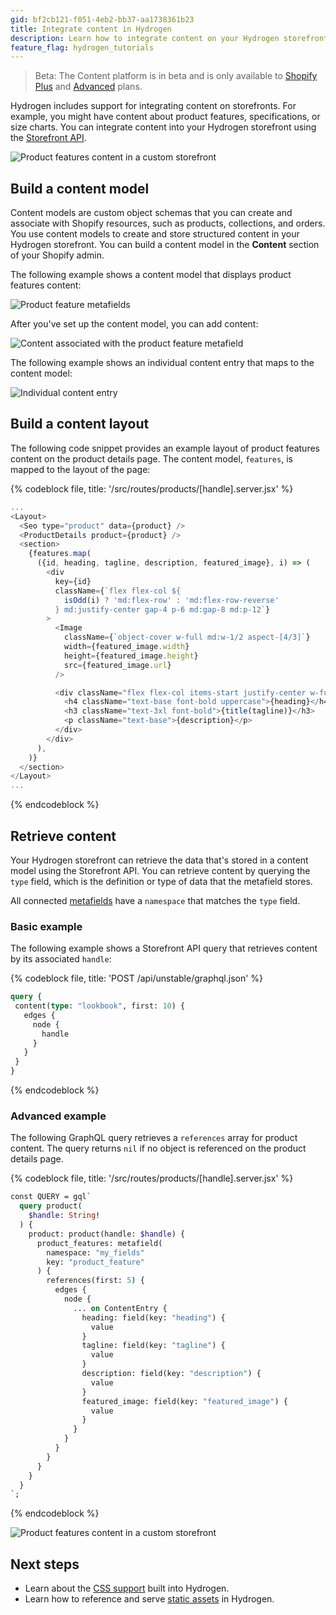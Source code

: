 ```yaml
---
gid: bf2cb121-f051-4eb2-bb37-aa1738361b23
title: Integrate content in Hydrogen
description: Learn how to integrate content on your Hydrogen storefront.
feature_flag: hydrogen_tutorials
---
```


> Beta:
> The Content platform is in beta and is only available to [Shopify Plus](https://www.shopify.com/plus) and [Advanced](https://www.shopify.com/pricing) plans.

Hydrogen includes support for integrating content on storefronts. For example, you might have content about product features, specifications, or size charts. You can integrate content into your Hydrogen storefront using the [Storefront API](https://shopify.dev/api/storefront).

![Product features content in a custom storefront](/assets/custom-storefronts/hydrogen/hydrogen-content.gif)

## Build a content model

Content models are custom object schemas that you can create and associate with Shopify resources, such as products, collections, and orders. You use content models to create and store structured content in your Hydrogen storefront. You can build a content model in the **Content** section of your Shopify admin.

The following example shows a content model that displays product features content:

![Product feature metafields](/assets/custom-storefronts/hydrogen/product-feature-metafields.png)

After you've set up the content model, you can add content:

![Content associated with the product feature metafield](/assets/custom-storefronts/hydrogen/product-feature-content.png)

The following example shows an individual content entry that maps to the content model:

![Individual content entry](/assets/custom-storefronts/hydrogen/individual-entry-content.png)

## Build a content layout

The following code snippet provides an example layout of product features content on the product details page. The content model, `features`, is mapped to the layout of the page:

{% codeblock file, title: '/src/routes/products/[handle].server.jsx' %}

```js
...
<Layout>
  <Seo type="product" data={product} />
  <ProductDetails product={product} />
  <section>
    {features.map(
      ({id, heading, tagline, description, featured_image}, i) => (
        <div
          key={id}
          className={`flex flex-col ${
            isOdd(i) ? 'md:flex-row' : 'md:flex-row-reverse'
          } md:justify-center gap-4 p-6 md:gap-8 md:p-12`}
        >
          <Image
            className={`object-cover w-full md:w-1/2 aspect-[4/3]`}
            width={featured_image.width}
            height={featured_image.height}
            src={featured_image.url}
          />

          <div className="flex flex-col items-start justify-center w-full gap-4 md:w-1/2">
            <h4 className="text-base font-bold uppercase">{heading}</h4>
            <h3 className="text-3xl font-bold">{title(tagline)}</h3>
            <p className="text-base">{description}</p>
          </div>
        </div>
      ),
    )}
  </section>
</Layout>
...
```

{% endcodeblock %}

## Retrieve content

Your Hydrogen storefront can retrieve the data that's stored in a content model using the Storefront API. You can retrieve content by querying the `type` field, which is the definition or type of data that the metafield stores.

All connected [metafields](https://shopify.dev/apps/metafields) have a `namespace` that matches the `type` field.

### Basic example

The following example shows a Storefront API query that retrieves content by its associated `handle`:

{% codeblock file, title: 'POST /api/unstable/graphql.json' %}

```graphql
query {
 content(type: "lookbook", first: 10) {
   edges {
     node {
       handle
     }
   }
 }
}
```

{% endcodeblock %}

### Advanced example

The following GraphQL query retrieves a `references` array for product content. The query returns `nil` if no object is referenced on the product details page.

{% codeblock file, title: '/src/routes/products/[handle].server.jsx' %}

```graphql
const QUERY = gql`
  query product(
    $handle: String!
  ) {
    product: product(handle: $handle) {
      product_features: metafield(
        namespace: "my_fields"
        key: "product_feature"
      ) {
        references(first: 5) {
          edges {
            node {
              ... on ContentEntry {
                heading: field(key: "heading") {
                  value
                }
                tagline: field(key: "tagline") {
                  value
                }
                description: field(key: "description") {
                  value
                }
                featured_image: field(key: "featured_image") {
                  value
                }
              }
            }
          }
        }
      }
    }
  }
`;
```

{% endcodeblock %}

![Product features content in a custom storefront](/assets/custom-storefronts/hydrogen/hydrogen-content.gif)

## Next steps

- Learn about the [CSS support](https://shopify.dev/custom-storefronts/hydrogen/framework/css-support) built into Hydrogen.
- Learn how to reference and serve [static assets](https://shopify.dev/custom-storefronts/hydrogen/framework/static-assets) in Hydrogen.
